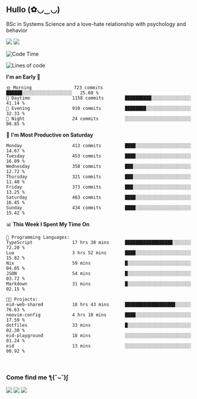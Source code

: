 <h2>Hullo (✿◡‿◡)</h2>

BSc in Systems Science and a love-hate relationship with psychology and behavior

<img src="https://github-readme-activity-graph.vercel.app/graph?username=hedonicadapter&theme=high-contrast"/>
<img src="https://github-readme-stats-git-masterrstaa-rickstaa.vercel.app/api?username=hedonicadapter&theme=highcontrast"/>

<!--START_SECTION:waka-->
![Code Time](http://img.shields.io/badge/Code%20Time-1%2C989%20hrs%2044%20mins-blue)

![Lines of code](https://img.shields.io/badge/From%20Hello%20World%20I%27ve%20Written-6.5%20million%20lines%20of%20code-blue)

**I'm an Early 🐤** 

```text
🌞 Morning                723 commits         ██████░░░░░░░░░░░░░░░░░░░   25.68 % 
🌆 Daytime                1158 commits        ██████████░░░░░░░░░░░░░░░   41.14 % 
🌃 Evening                910 commits         ████████░░░░░░░░░░░░░░░░░   32.33 % 
🌙 Night                  24 commits          ░░░░░░░░░░░░░░░░░░░░░░░░░   00.85 % 
```
📅 **I'm Most Productive on Saturday** 

```text
Monday                   413 commits         ████░░░░░░░░░░░░░░░░░░░░░   14.67 % 
Tuesday                  453 commits         ████░░░░░░░░░░░░░░░░░░░░░   16.09 % 
Wednesday                358 commits         ███░░░░░░░░░░░░░░░░░░░░░░   12.72 % 
Thursday                 321 commits         ███░░░░░░░░░░░░░░░░░░░░░░   11.40 % 
Friday                   373 commits         ███░░░░░░░░░░░░░░░░░░░░░░   13.25 % 
Saturday                 463 commits         ████░░░░░░░░░░░░░░░░░░░░░   16.45 % 
Sunday                   434 commits         ████░░░░░░░░░░░░░░░░░░░░░   15.42 % 
```


📊 **This Week I Spent My Time On** 

```text
💬 Programming Languages: 
TypeScript               17 hrs 38 mins      ██████████████████░░░░░░░   72.20 % 
Lua                      3 hrs 52 mins       ████░░░░░░░░░░░░░░░░░░░░░   15.82 % 
Nix                      59 mins             █░░░░░░░░░░░░░░░░░░░░░░░░   04.05 % 
JSON                     54 mins             █░░░░░░░░░░░░░░░░░░░░░░░░   03.72 % 
Markdown                 31 mins             █░░░░░░░░░░░░░░░░░░░░░░░░   02.15 % 

🐱‍💻 Projects: 
eid-web-shared           18 hrs 43 mins      ███████████████████░░░░░░   76.63 % 
neovim-config            4 hrs 18 mins       ████░░░░░░░░░░░░░░░░░░░░░   17.59 % 
dotfiles                 33 mins             █░░░░░░░░░░░░░░░░░░░░░░░░   02.30 % 
eid-playground           18 mins             ░░░░░░░░░░░░░░░░░░░░░░░░░   01.24 % 
eid                      13 mins             ░░░░░░░░░░░░░░░░░░░░░░░░░   00.92 % 
```


<!--END_SECTION:waka-->

<br/>
<h3>Come find me ƪ(˘⌣˘)ʃ </h3>

<a href="https://hedonicadapter.com/"><img src="https://img.shields.io/badge/-Portfolio-3423A6?style=flat-square&logo=Google-Chrome&logoColor=white"/></a>
<a href="www.linkedin.com/in/sam-herman"><img src="https://img.shields.io/badge/-Sam%20Herman-0077B5?style=flat-square&logo=Linkedin&logoColor=white"/></a>
<a href="mailto:mailservice.samherman@gmail.com"><img src="https://img.shields.io/badge/-mailservice.samherman@gmail.com-D14836?style=flat-square&logo=Gmail&logoColor=white"/></a>

<!--
**cdthomp1/cdthomp1** is a ✨ _special_ ✨ repository because its `README.md` (this file) appears on your GitHub profile.


----
Credit: [cdthomp1](https://github.com/cdthomp1)

Last Edited on: 19/11/2020
